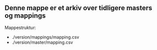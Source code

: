 ## Denne mappe er et arkiv over tidligere masters og mappings

Mappestruktur:
- ./version/mappings/mapping.csv
- ./version/master/mapping.csv
